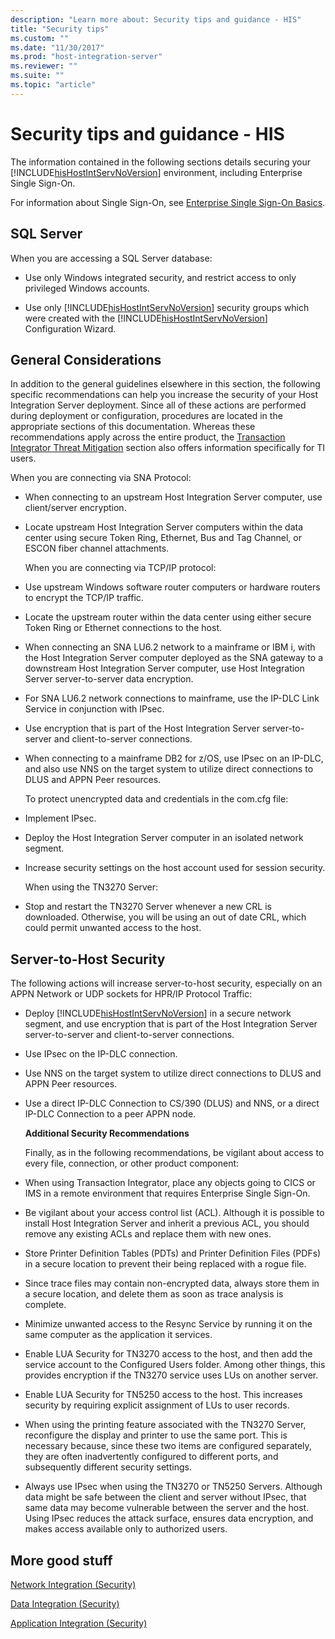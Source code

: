 ```yaml
---
description: "Learn more about: Security tips and guidance - HIS"
title: "Security tips"
ms.custom: ""
ms.date: "11/30/2017"
ms.prod: "host-integration-server"
ms.reviewer: ""
ms.suite: ""
ms.topic: "article"
---
```

# Security tips and guidance - HIS
The information contained in the following sections details securing your [!INCLUDE[hisHostIntServNoVersion](../includes/hishostintservnoversion-md.md)] environment, including Enterprise Single Sign-On.  
  
 For information about Single Sign-On, see [Enterprise Single Sign-On Basics](../esso/enterprise-single-sign-on-basics.md).  
  
## SQL Server
  
 When you are accessing a SQL Server database:  
  
- Use only Windows integrated security, and restrict access to only privileged Windows accounts.  
  
- Use only [!INCLUDE[hisHostIntServNoVersion](../includes/hishostintservnoversion-md.md)] security groups which were created with the [!INCLUDE[hisHostIntServNoVersion](../includes/hishostintservnoversion-md.md)] Configuration Wizard.  
  
## General Considerations
  
 In addition to the general guidelines elsewhere in this section, the following specific recommendations can help you increase the security of your Host Integration Server deployment. Since all of these actions are performed during deployment or configuration, procedures are located in the appropriate sections of this documentation. Whereas these recommendations apply across the entire product, the [Transaction Integrator Threat Mitigation](../core/transaction-integrator-threat-mitigation2.md) section also offers information specifically for TI users.  
  
 When you are connecting via SNA Protocol:  
  
- When connecting to an upstream Host Integration Server computer, use client/server encryption.  
  
- Locate upstream Host Integration Server computers within the data center using secure Token Ring, Ethernet, Bus and Tag Channel, or ESCON fiber channel attachments.  
  
  When you are connecting via TCP/IP protocol:  
  
- Use upstream Windows software router computers or hardware routers to encrypt the TCP/IP traffic.  
  
- Locate the upstream router within the data center using either secure Token Ring or Ethernet connections to the host.  
  
- When connecting an SNA LU6.2 network to a mainframe or IBM i, with the Host Integration Server computer deployed as the SNA gateway to a downstream Host Integration Server computer, use Host Integration Server server-to-server data encryption.  
  
- For SNA LU6.2 network connections to mainframe, use the IP-DLC Link Service in conjunction with IPsec.  
  
- Use encryption that is part of the Host Integration Server server-to-server and client-to-server connections.  
  
- When connecting to a mainframe DB2 for z/OS, use IPsec on an IP-DLC, and also use NNS on the target system to utilize direct connections to DLUS and APPN Peer resources.  
  
  To protect unencrypted data and credentials in the com.cfg file:  
  
- Implement IPsec.  
  
- Deploy the Host Integration Server computer in an isolated network segment.  
  
- Increase security settings on the host account used for session security.  
  
  When using the TN3270 Server:  
  
- Stop and restart the TN3270 Server whenever a new CRL is downloaded. Otherwise, you will be using an out of date CRL, which could permit unwanted access to the host.  
  
## Server-to-Host Security
  
 The following actions will increase server-to-host security, especially on an APPN Network or UDP sockets for HPR/IP Protocol Traffic:  
  
- Deploy [!INCLUDE[hisHostIntServNoVersion](../includes/hishostintservnoversion-md.md)] in a secure network segment, and use encryption that is part of the Host Integration Server server-to-server and client-to-server connections.  
  
- Use IPsec on the IP-DLC connection.  
  
- Use NNS on the target system to utilize direct connections to DLUS and APPN Peer resources.  
  
- Use a direct IP-DLC Connection to CS/390 (DLUS) and NNS, or a direct IP-DLC Connection to a peer APPN node.  
  
  **Additional Security Recommendations**  
  
  Finally, as in the following recommendations, be vigilant about access to every file, connection, or other product component:  
  
- When using Transaction Integrator, place any objects going to CICS or IMS in a remote environment that requires Enterprise Single Sign-On.  
  
- Be vigilant about your access control list (ACL). Although it is possible to install Host Integration Server and inherit a previous ACL, you should remove any existing ACLs and replace them with new ones.  
  
- Store Printer Definition Tables (PDTs) and Printer Definition Files (PDFs) in a secure location to prevent their being replaced with a rogue file.  
  
- Since trace files may contain non-encrypted data, always store them in a secure location, and delete them as soon as trace analysis is complete.  
  
- Minimize unwanted access to the Resync Service by running it on the same computer as the application it services.  
  
- Enable LUA Security for TN3270 access to the host, and then add the service account to the Configured Users folder. Among other things, this provides encryption if the TN3270 service uses LUs on another server.  
  
- Enable LUA Security for TN5250 access to the host. This increases security by requiring explicit assignment of LUs to user records.  
  
- When using the printing feature associated with the TN3270 Server, reconfigure the display and printer to use the same port. This is necessary because, since these two items are configured separately, they are often inadvertently configured to different ports, and subsequently different security settings.  
  
- Always use IPsec when using the TN3270 or TN5250 Servers. Although data might be safe between the client and server without IPsec, that same data may become vulnerable between the server and the host. Using IPsec reduces the attack surface, ensures data encryption, and makes access available only to authorized users.  
  
## More good stuff
 [Network Integration (Security)](../core/network-integration-security-2.md)  
  
 [Data Integration (Security)](../core/data-integration-security-2.md)  
  
 [Application Integration (Security)](../core/application-integration-security-2.md)
